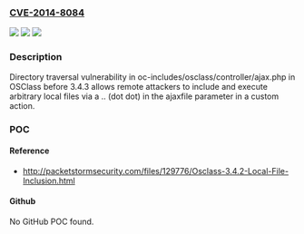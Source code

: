 ### [CVE-2014-8084](https://cve.mitre.org/cgi-bin/cvename.cgi?name=CVE-2014-8084)
![](https://img.shields.io/static/v1?label=Product&message=n%2Fa&color=blue)
![](https://img.shields.io/static/v1?label=Version&message=n%2Fa&color=blue)
![](https://img.shields.io/static/v1?label=Vulnerability&message=n%2Fa&color=brighgreen)

### Description

Directory traversal vulnerability in oc-includes/osclass/controller/ajax.php in OSClass before 3.4.3 allows remote attackers to include and execute arbitrary local files via a .. (dot dot) in the ajaxfile parameter in a custom action.

### POC

#### Reference
- http://packetstormsecurity.com/files/129776/Osclass-3.4.2-Local-File-Inclusion.html

#### Github
No GitHub POC found.


